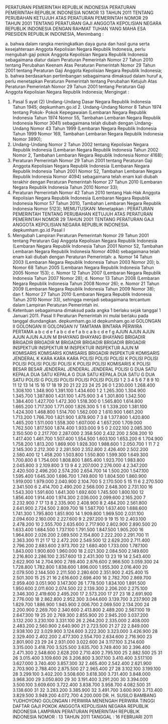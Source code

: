  PERATURAN PEMERINTAH REPUBLIK INDONESIA PERATURAN PEMERINTAH REPUBLIK INDONESIA NOMOR 13 TAHUN 2011 TENTANG PERUBAHAN KETUJUH ATAS PERATURAN PEMERINTAH NOMOR 29 TAHUN 2001 TENTANG PERATURAN GAJI ANGGOTA KEPOLISIAN NEGARA REPUBLIK INDONESIA
DENGAN RAHMAT TUHAN YANG MAHA ESA PRESIDEN REPUBLIK INDONESIA,
Menimbang :

a. bahwa dalam rangka meningkatkan daya guna dan hasil guna serta kesejahteraan Anggota Kepolisian Negara Republik Indonesia, perlu mengubah gaji pokok Anggota Kepolisian Negara Republik Indonesia sebagaimana diatur dalam Peraturan Pemerintah Nomor 27 Tahun 2010 tentang Perubahan Keenam Atas Peraturan Pemerintah Nomor 29 Tahun 2001 tentang Peraturan Gaji Anggota Kepolisian Negara Republik Indonesia;
b. bahwa berdasarkan pertimbangan sebagaimana dimaksud dalam huruf a, perlu menetapkan Peraturan Pemerintah tentang Perubahan Ketujuh Atas Peraturan Pemerintah Nomor 29 Tahun 2001 tentang Peraturan Gaji Anggota Kepolisian Negara Republik Indonesia;
Mengingat :

1. Pasal 5 ayat (2) Undang-Undang Dasar Negara Republik Indonesia Tahun 1945; depkumham.go.id 2. Undang-Undang Nomor 8 Tahun 1974 tentang Pokok- Pokok Kepegawaian (Lembaran Negara Republik Indonesia Tahun 1974 Nomor 55, Tambahan Lembaran Negara Republik Indonesia Nomor 3041) sebagaimana telah diubah dengan Undang-Undang Nomor 43 Tahun 1999 (Lembaran Negara Republik Indonesia Tahun 1999 Nomor 169, Tambahan Lembaran Negara Republik Indonesia Nomor 3890);
3. Undang-Undang Nomor 2 Tahun 2002 tentang Kepolisian Negara Republik Indonesia (Lembaran Negara Republik Indonesia Tahun 2002 Nomor 2, Tambahan Lembaran Negara Republik Indonesia Nomor 4168);
4. Peraturan Pemerintah Nomor 29 Tahun 2001 tentang Peraturan Gaji Anggota Kepolisian Negara Republik Indonesia (Lembaran Negara Republik Indonesia Tahun 2001 Nomor 52, Tambahan Lembaran Negara Republik Indonesia Nomor 4094) sebagaimana telah enam kali diubah terakhir dengan Peraturan Pemerintah Nomor 27 Tahun 2010 (Lembaran Negara Republik Indonesia Tahun 2010 Nomor 33);
5. Peraturan Pemerintah Nomor 42 Tahun 2010 tentang Hak-Hak Anggota Kepolisian Negara Republik Indonesia (Lembaran Negara Republik Indonesia Nomor 57 Tahun 2010, Tambahan Lembaran Negara Republik Indonesia Nomor 5123);
MEMUTUSKAN:
 Menetapkan : PERATURAN PEMERINTAH TENTANG PERUBAHAN KETUJUH ATAS PERATURAN PEMERINTAH NOMOR 29 TAHUN 2001 TENTANG PERATURAN GAJI ANGGOTA KEPOLISIAN NEGARA REPUBLIK INDONESIA. depkumham.go.id
Pasal I
1. Mengubah Lampiran Peraturan Pemerintah Nomor 29 Tahun 2001 tentang Peraturan Gaji Anggota Kepolisian Negara Republik Indonesia (Lembaran Negara Republik Indonesia Tahun 2001 Nomor 52, Tambahan Lembaran Negara Republik Indonesia Nomor 4094) sebagaimana telah enam kali diubah dengan Peraturan Pemerintah:
a. Nomor 14 Tahun 2003 (Lembaran Negara Republik Indonesia Tahun 2003 Nomor 20);
b. Nomor 68 Tahun 2005 (Lembaran Negara Republik Indonesia Tahun 2005 Nomor 153);
c. Nomor 12 Tahun 2007 (Lembaran Negara Republik Indonesia Tahun 2007 Nomor 28);
d. Nomor 13 Tahun 2008 (Lembaran Negara Republik Indonesia Tahun 2008 Nomor 26);
e. Nomor 21 Tahun 2009 (Lembaran Negara Republik Indonesia Tahun 2009 Nomor 38); dan
f. Nomor 27 Tahun 2010 (Lembaran Negara Republik Indonesia Tahun 2010 Nomor 33), sehingga menjadi sebagaimana tercantum dalam Lampiran Peraturan Pemerintah ini.
2. Ketentuan sebagaimana dimaksud pada angka 1 berlaku sejak tanggal 1 Januari 2011.
Pasal II
Peraturan Pemerintah ini mulai berlaku pada tanggal diundangkan. depkumham.go.id depkumham.go.id GOLONGAN II GOLONGAN III GOLONGAN IV TAMTAMA BINTARA PERWIRA PERTAMA a b c d e f a b c d e f a b c a b c d e f g AJUN AJUN AJUN AJUN AJUN AJUN M BHAYANG BHAYANG BHAYANG BRIGADIR BRIGADIR BRIGADIR M BRIGADIR BRIGADIR BRIGADIR BRIGADIR INSPEKTUR INSPEKTUR M INSPEKTUR INSPEKTUR AJUN M KOMISARIS KOMISARIS KOMISARIS BRIGADIR INSPEKTUR KOMISARIS JENDERAL K KARA KARA KARA POLISI POLISI POLISI K POLISI POLISI POLISI POLISI POLISI POLISI K POLISI POLISI KOMISARIS K POLISI BESAR BESAR JENDERAL JENDERAL JENDERAL POLISI G DUA SATU KEPALA DUA SATU KEPALA G DUA SATU KEPALA DUA SATU G DUA SATU POLISI G POLISI POLISI POLISI POLISI POLISI 1 2 3 4 5 6 7 8 9 10 11 12 13 14 15 16 17 18 19 20 21 22 23 24 25 26 0 1.230.000 1.268.400 1.308.100 1.348.900 1.391.100 1.434.600 1 2 1.265.300 1.304.900 1.345.700 1.387.800 1.431.100 1.475.900 3 4 1.301.800 1.342.500 1.384.400 1.427.700 1.472.300 1.518.300 0 1.565.800 1.614.800 1.665.200 1.717.300 1.771.000 1.826.300 5 1 6 1.339.200 1.381.100 1.424.300 1.468.800 1.514.700 1.562.000 2 1.610.900 1.661.200 1.713.200 1.766.700 1.821.900 1.878.900 7 3 8 1.377.800 1.420.800 1.465.200 1.511.000 1.558.300 1.607.000 4 1.657.200 1.709.000 1.762.500 1.817.500 1.874.400 1.933.000 9 5 0 2.022.100 2.085.300 2.150.500 0 2.217.700 2.287.000 2.358.500 2.432.200 2.508.200 10 1.417.400 1.461.700 1.507.400 1.554.500 1.603.100 1.653.200 6 1.704.900 1.758.200 1.813.200 1.869.900 1.928.300 1.988.600 1 2.050.700 1 11 7 2 2.145.300 2.212.300 2 2.281.500 2.352.800 2.426.400 2.502.200 2.580.400 12 1.458.200 1.503.800 1.550.800 1.599.300 1.649.300 1.700.800 8 1.754.000 1.808.800 1.865.400 1.923.700 1.983.800 2.045.800 3 2.109.800 3 13 9 4 2.207.000 2.276.000 4 2.347.200 2.420.500 2.496.200 2.574.200 2.654.700 14 1.500.200 1.547.100 1.595.400 1.645.300 1.696.700 1.749.800 10 1.804.500 1.860.900 1.919.000 1.979.000 2.040.900 2.104.700 5 2.170.500 5 15 11 6 2.270.500 2.341.500 6 2.414.700 2.490.200 2.568.000 2.648.300 2.731.100 16 1.543.300 1.591.600 1.641.300 1.692.600 1.745.500 1.800.100 12 1.856.400 1.914.400 1.974.300 2.036.000 2.099.600 2.165.200 7 2.232.900 7 17 13 8 2.335.900 2.408.900 8 2.484.200 2.561.800 2.641.900 2.724.500 2.809.700 18 1.587.700 1.637.400 1.688.600 1.741.300 1.795.800 1.851.900 14 1.909.800 1.969.500 2.031.100 2.094.600 2.160.000 2.227.600 9 2.297.200 9 19 15 10 2.403.100 2.478.200 10 2.555.700 2.635.600 2.717.900 2.802.900 2.890.500 20 1.633.400 1.684.500 1.737.100 1.791.500 1.847.500 1.905.200 16 1.964.800 2.026.200 2.089.500 2.154.800 2.222.200 2.291.700 11 2.363.300 11 21 17 12 2.472.200 2.549.500 12 2.629.200 2.711.400 2.796.200 2.883.600 2.973.700 22 1.680.400 1.733.000 1.787.100 1.843.000 1.900.600 1.960.000 18 2.021.300 2.084.500 2.149.600 2.216.800 2.286.100 2.357.600 13 2.431.300 13 23 19 14 2.543.400 2.622.900 14 2.704.900 2.789.400 2.876.600 2.966.500 3.059.300 24 1.728.800 1.782.800 1.838.600 1.896.000 1.955.300 2.016.400 20 2.079.500 2.144.500 2.211.500 2.280.600 2.351.900 2.425.400 15 2.501.300 15 25 21 16 2.616.600 2.698.400 16 2.782.700 2.869.700 2.959.400 3.051.900 3.147.300 26 1.778.500 1.834.100 1.891.500 1.950.600 2.011.600 2.074.500 22 2.139.300 2.206.200 2.275.100 2.346.300 2.419.600 2.495.200 17 2.573.200 17 27 23 18 2.691.900 2.776.000 18 2.862.800 2.952.300 3.044.600 3.139.700 3.237.900 28 1.829.700 1.886.900 1.945.900 2.006.700 2.069.500 2.134.200 24 2.200.900 2.269.700 2.340.600 2.413.800 2.489.200 2.567.100 19 2.647.300 19 25 20 2.769.300 2.855.900 20 2.945.200 3.037.200 3.132.200 3.230.100 3.331.100 26 2.264.200 2.335.000 2.408.000 2.483.200 2.560.900 2.640.900 21 2.723.500 21 27 22 2.849.000 2.938.100 22 3.029.900 3.124.600 3.222.300 3.323.000 3.426.900 28 2.329.400 2.402.200 2.477.300 2.554.700 2.634.600 2.716.900 23 2.801.900 23 29 24 2.931.000 3.022.600 24 3.117.100 3.214.600 3.315.000 3.418.700 3.525.500 3.635.700 3.749.400 30 2.396.400 2.471.300 2.548.600 2.628.200 2.710.400 2.795.100 25 2.882.500 25 31 26 3.015.400 3.109.600 26 3.206.800 3.307.100 3.410.400 3.517.100 3.627.000 3.740.400 3.857.300 32 2.465.400 2.542.400 2.621.900 2.703.900 2.788.400 2.875.500 27 2.965.400 27 28 3.102.100 3.199.100 28 3.299.100 3.402.200 3.508.600 3.618.300 3.731.400 3.848.000 3.968.300 29 3.050.800 29 30 3.191.400 3.291.200 30 3.394.000 3.500.100 3.609.600 3.722.400 3.838.700 3.958.700 4.082.500 31 3.138.600 31 32 3.283.200 3.385.900 32 3.491.700 3.600.900 3.713.400 3.829.500 3.949.200 4.072.700 4.200.000 DR. H. SUSILO BAMBANG YUDHOYONO GOLONGAN I PERWIRA MENENGAH PERWIRA TINGGI DAFTAR GAJI POKOK ANGGOTA KEPOLISIAN NEGARA REPUBLIK INDONESIA LAMPIRAN PERATURAN PEMERINTAH REPUBLIK INDONESIA NOMOR : 13 TAHUN 2011 TANGGAL : 16 FEBRUARI 2011